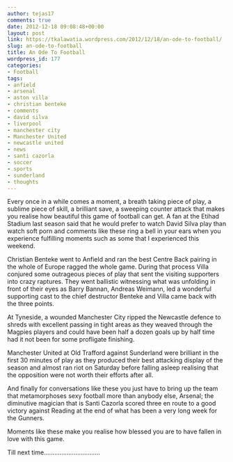 ```yaml
---
author: tejas17
comments: true
date: 2012-12-18 09:08:48+00:00
layout: post
link: https://tkalawatia.wordpress.com/2012/12/18/an-ode-to-football/
slug: an-ode-to-football
title: An Ode To Football
wordpress_id: 177
categories:
- Football
tags:
- anfield
- arsenal
- aston villa
- christian benteke
- comments
- david silva
- liverpool
- manchester city
- Manchester United
- newcastle united
- news
- santi cazorla
- soccer
- sports
- sunderland
- thoughts
---
```


Every once in a while comes a moment, a breath taking piece of play, a sublime piece of skill, a brilliant save, a sweeping counter attack that makes you realise how beautiful this game of football can get. A fan at the Etihad Stadium last season said that he would prefer to watch David Silva play than watch soft porn and comments like these ring a bell in your ears when you experience fulfilling moments such as some that I experienced this weekend.

Christian Benteke went to Anfield and ran the best Centre Back pairing in the whole of Europe ragged the whole game. During that process Villa conjured some outrageous pieces of play that sent the visiting supporters into crazy raptures. They went ballistic witnessing what was unfolding in front of their eyes as Barry Bannan, Andreas Weimann, led a wonderful supporting cast to the chief destructor Benteke and Villa came back with the three points.

At Tyneside, a wounded Manchester City ripped the Newcastle defence to shreds with excellent passing in tight areas as they weaved through the Magpies players and could have been half a dozen goals up by half time had it not been for some profligate finishing.

Manchester United at Old Trafford against Sunderland were brilliant in the first 30 minutes of play as they produced their best attacking display of the season and almost ran riot on Saturday before falling asleep realising that the opposition were not worth their efforts after all.

And finally for conversations like these you just have to bring up the team that metamorphoses sexy football more than anybody else, Arsenal; the diminutive magician that is Santi Cazorla scored three en route to a good victory against Reading at the end of what has been a very long week for the Gunners.

Moments like these make you realise how blessed you are to have fallen in love with this game.

Till next time…………………………..
